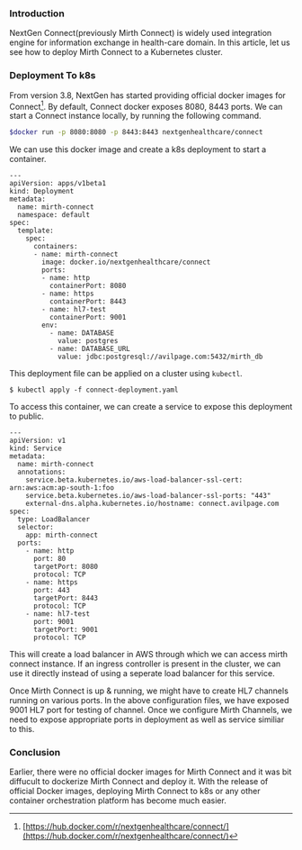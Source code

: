 <!--
.. title: How To Deploy Mirth Connect To Kubernetes
.. slug: deploy-mirth-to-kubernetes
.. date: 2020-09-30 23:25:46 UTC+05:30
.. tags: devops, kubernetes, mirth-connect, HealthIT
.. category: tech, programming
.. link:
.. description: How to Deploy NextGen Connect (aka Mirth Connect) to a Kubernetes cluster.
.. type: text
-->


### Introduction

NextGen Connect(previously Mirth Connect) is widely used integration engine for information exchange in health-care domain. In this article, let us see how to deploy Mirth Connect to a Kubernetes cluster.


### Deployment To k8s

From version 3.8, NextGen has started providing official docker images for Connect[^nc]. By default, Connect docker exposes 8080, 8443 ports. We can start a Connect instance locally, by running the following command.


```sh
$docker run -p 8080:8080 -p 8443:8443 nextgenhealthcare/connect
```


We can use this docker image and create a k8s deployment to start a container.

```
---
apiVersion: apps/v1beta1
kind: Deployment
metadata:
  name: mirth-connect
  namespace: default
spec:
  template:
    spec:
      containers:
      - name: mirth-connect
        image: docker.io/nextgenhealthcare/connect
        ports:
        - name: http
          containerPort: 8080
        - name: https
          containerPort: 8443
        - name: hl7-test
          containerPort: 9001
        env:
          - name: DATABASE
            value: postgres
          - name: DATABASE_URL
            value: jdbc:postgresql://avilpage.com:5432/mirth_db
```

This deployment file can be applied on a cluster using `kubectl`.

```
$ kubectl apply -f connect-deployment.yaml
```

To access this container, we can create a service to expose this deployment to public.


```
---
apiVersion: v1
kind: Service
metadata:
  name: mirth-connect
  annotations:
    service.beta.kubernetes.io/aws-load-balancer-ssl-cert: arn:aws:acm:ap-south-1:foo
    service.beta.kubernetes.io/aws-load-balancer-ssl-ports: "443"
    external-dns.alpha.kubernetes.io/hostname: connect.avilpage.com
spec:
  type: LoadBalancer
  selector:
    app: mirth-connect
  ports:
    - name: http
      port: 80
      targetPort: 8080
      protocol: TCP
    - name: https
      port: 443
      targetPort: 8443
      protocol: TCP
    - name: hl7-test
      port: 9001
      targetPort: 9001
      protocol: TCP
```

This will create a load balancer in AWS through which we can access mirth connect instance. If an ingress controller is present in the cluster, we can use it directly instead of using a seperate load balancer for this service.

Once Mirth Connect is up & running, we might have to create HL7 channels running on various ports. In the above configuration files, we have exposed 9001 HL7 port for testing of channel. Once we configure Mirth Channels, we need to expose appropriate ports in deployment as well as service similiar to this.

### Conclusion

Earlier, there were no official docker images for Mirth Connect and it was bit diffucult to dockerize Mirth Connect and deploy it. With the release of official Docker images, deploying Mirth Connect to k8s or any other container orchestration platform has become much easier.



[^nc]: [https://hub.docker.com/r/nextgenhealthcare/connect/](https://hub.docker.com/r/nextgenhealthcare/connect/)
